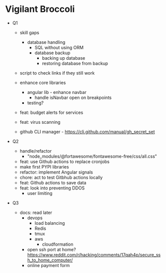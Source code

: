 # Vigilant Broccoli

- Q1

  - skill gaps

    - database handling
      - SQL without using ORM
      - database backup
        - backing up database
        - restoring database from backup

  - script to check links if they still work
  - enhance core libraries

    - angular lib - enhance navbar
      - handle isNavbar open on breakpoints
    - testing?

  - feat: budget alerts for services
  - feat: virus scanning
  - github CLI manager - https://cli.github.com/manual/gh_secret_set

- Q2

  - handle/refactor
    - "node_modules/@fortawesome/fontawesome-free/css/all.css"
  - feat: use Github actions to replace cronjobs
  - make first PYPI libraries
  - refactor: implement Angular signals
  - chore: act to test Gitbhub actions locally
  - feat: Github actions to save data
  - feat: look into preventing DDOS
    - user limiting

- Q3

  - docs: read later
    - devops
      - load balancing
      - Redis
      - tmux
      - aws
        - cloudformation
    - open ssh port at home? https://www.reddit.com/r/hacking/comments/17qah4p/secure_ssh_to_home_computer/
    - online payment form
